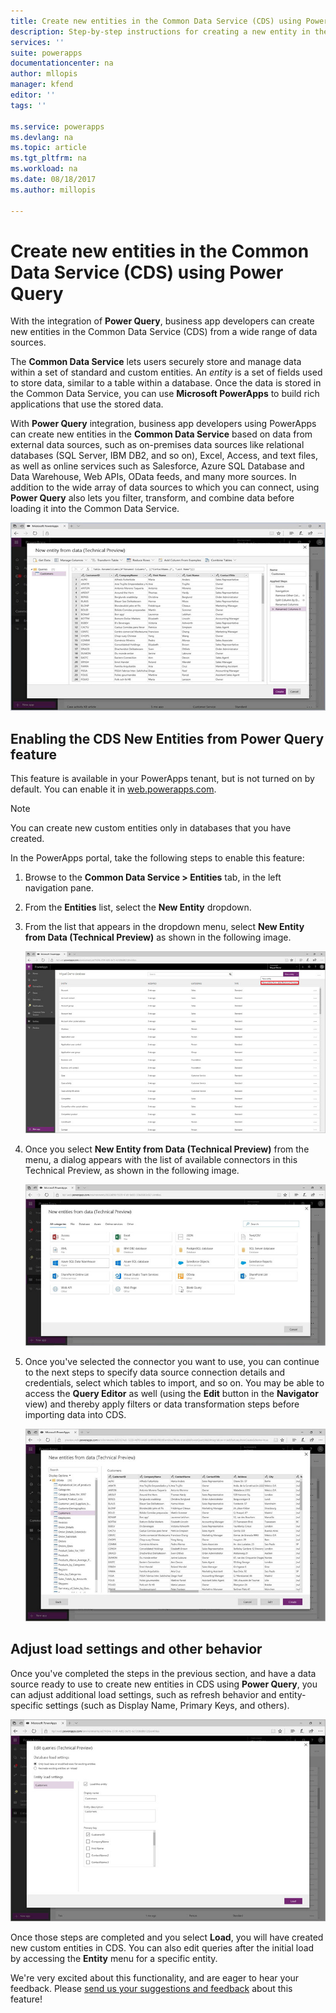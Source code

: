 ```yaml
---
title: Create new entities in the Common Data Service (CDS) using Power Query | Microsoft Docs
description: Step-by-step instructions for creating a new entity in the CDS using Power Query.
services: ''
suite: powerapps
documentationcenter: na
author: mllopis
manager: kfend
editor: ''
tags: ''

ms.service: powerapps
ms.devlang: na
ms.topic: article
ms.tgt_pltfrm: na
ms.workload: na
ms.date: 08/18/2017
ms.author: millopis

---
```

# Create new entities in the Common Data Service (CDS) using Power Query
With the integration of **Power Query**, business app developers can create new entities in the Common Data Service (CDS) from a wide range of data sources.

The **Common Data Service** lets users securely store and manage data within a set of standard and custom entities. An *entity* is a set of fields used to store data, similar to a table within a database. Once the data is stored in the Common Data Service, you can use **Microsoft PowerApps** to build rich applications that use the stored data.

With **Power Query** integration, business app developers using PowerApps can create new entities in the **Common Data Service** based on data from external data sources, such as on-premises data sources like relational databases (SQL Server, IBM DB2, and so on), Excel, Access, and text files, as well as online services such as Salesforce, Azure SQL Database and Data Warehouse, Web APIs, OData feeds, and many more sources. In addition to the wide array of data sources to which you can connect, using **Power Query** also lets you filter, transform, and combine data before loading it into the Common Data Service.

![New entity from data](./media/data-platform-cds-newentity-pq/data-platform-cds-pq-01.jpg)

## Enabling the CDS New Entities from Power Query feature
This feature is available in your PowerApps tenant, but is not turned on by default. You can enable it in [web.powerapps.com](https://aka.ms/pqocds).

> [!NOTE]
> You can create new custom entities only in databases that you have created.

In the PowerApps portal, take the following steps to enable this feature:

1. Browse to the **Common Data Service > Entities** tab, in the left navigation pane.

2. From the **Entities** list, select the **New Entity** dropdown.

3. From the list that appears in the dropdown menu, select **New Entity from Data (Technical Preview)** as shown in the following image.
   
    ![New entity from data](./media/data-platform-cds-newentity-pq/data-platform-cds-pq-02.jpg)
4. Once you select **New Entity from Data (Technical Preview)** from the menu, a dialog appears with the list of available connectors in this Technical Preview, as shown in the following image.
   
   ![Available connectors](./media/data-platform-cds-newentity-pq/data-platform-cds-pq-03.jpg)
5. Once you've selected the connector you want to use, you can continue to the next steps to specify data source connection details and credentials, select which tables to import, and so on. You may be able to access the **Query Editor** as well (using the **Edit** button in the **Navigator** view) and thereby apply filters or data transformation steps before importing data into CDS.
   
    ![](media/data-platform-cds-newentity-pq/data-platform-cds-pq-04.jpg)

## Adjust load settings and other behavior
Once you've completed the steps in the previous section, and have a data source ready to use to create new entities in CDS using **Power Query**, you can adjust additional load settings, such as refresh behavior and entity-specific settings (such as Display Name, Primary Keys, and others).

![](media/data-platform-cds-newentity-pq/data-platform-cds-pq-05.jpg)

Once those steps are completed and you select **Load**, you will have created new custom entities in CDS. You can also edit queries after the initial load by accessing the **Entity** menu for a specific entity.

We're very excited about this functionality, and are eager to hear your feedback. Please [send us your suggestions and feedback](https://powerusers.microsoft.com/t5/PowerApps-Community/ct-p/PowerApps1) about this feature!

